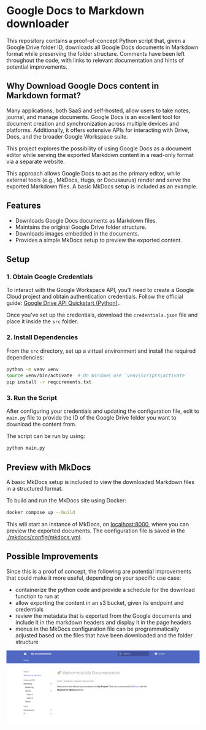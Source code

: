 # Google Docs to Markdown downloader

This repository contains a proof-of-concept Python script that, given a Google Drive folder ID, downloads all Google Docs documents in Markdown format while preserving the folder structure.
Comments have been left throughout the code, with links to relevant documentation and hints of potential improvements.

## Why Download Google Docs content in Markdown format?

Many applications, both SaaS and self-hosted, allow users to take notes, journal, and manage documents. 
Google Docs is an excellent tool for document creation and synchronization across multiple devices and platforms. 
Additionally, it offers extensive APIs for interacting with Drive, Docs, and the broader Google Workspace suite.

This project explores the possibility of using Google Docs as a document editor while serving the exported Markdown content in a read-only format via a separate website.

This approach allows Google Docs to act as the primary editor, while external tools (e.g., MkDocs, Hugo, or Docusaurus) render and serve the exported Markdown files. 
A basic MkDocs setup is included as an example.

## Features 
- Downloads Google Docs documents as Markdown files.
- Maintains the original Google Drive folder structure.
- Downloads images embedded in the documents.
- Provides a simple MkDocs setup to preview the exported content.

## Setup

### 1. Obtain Google Credentials

To interact with the Google Workspace API, you'll need to create a Google Cloud project and obtain authentication credentials. 
Follow the official guide: [Google Drive API Quickstart (Python)](https://developers.google.com/drive/api/quickstart/python)..

Once you've set up the credentials, download the `credentials.json` file and place it inside the `src` folder.

### 2. Install Dependencies

From the `src` directory, set up a virtual environment and install the required dependencies:

```bash
python -m venv venv
source venv/bin/activate  # On Windows use `venv\Scripts\activate`
pip install -r requirements.txt
```

### 3. Run the Script

After configuring your credentials and updating the configuration file, edit to `main.py` file to provide the ID of the Google Drive folder you want to download the content from.

The script can be run by using:

```bash
python main.py
```

## Preview with MkDocs

A basic MkDocs setup is included to view the downloaded Markdown files in a structured format.

To build and run the MkDocs site using Docker:

```bash
docker compose up --build
```

This will start an instance of MkDocs, on [localhost:8000](localhost:8000), where you can preview the exported documents.
The configuration file is saved in the [./mkdocs/config/mkdocs.yml](./mkdocs/config/mkdocs.yml).

## Possible Improvements

Since this is a proof of concept, the following are potential improvements that could make it more useful, depending on your specific use case:

- containerize the python code and provide a schedule for the download function to run at 
- allow exporting the content in an s3 bucket, given its endpoint and credentials
- review the metadata that is exported from the Google documents and include it in the markdown headers and display it in the page headers
- menus in the MkDocs configuration file can be programmatically adjusted based on the files that have been downloaded and the folder structure

![MkDocs sample](img.png "MkDocs sample")